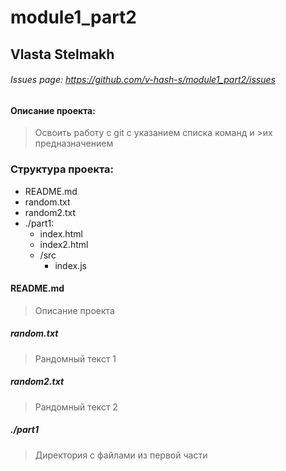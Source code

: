 # module1_part2

## Vlasta Stelmakh

###### Issues page: https://github.com/v-hash-s/module1_part2/issues

#### Описание проекта:

> Oсвоить работу с git с указанием списка команд и >их предназначением

### Структура проекта:

* README.md
* random.txt
* random2.txt
* ./part1:
  * index.html
  * index2.html
  * /src
    * index.js

#### README.md
  
> Описание проекта

##### random.txt
  
> Рандомный текст 1

##### random2.txt

>  Рандомный текст 2

##### ./part1

> Директория с файлами из первой части



